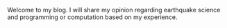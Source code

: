 Welcome to my blog. I will share my opinion regarding earthquake science and programming or computation based on my experience.
